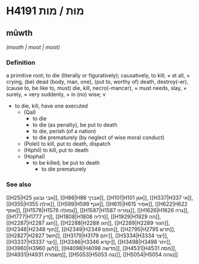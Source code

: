 # H4191 מוּת / מות

## mûwth

_(mooth | moot | moot)_

### Definition

a primitive root; to die (literally or figuratively); causatively, to kill; × at all, × crying, (be) dead (body, man, one), (put to, worthy of) death, destroy(-er), (cause to, be like to, must) die, kill, necro(-mancer), × must needs, slay, × surely, × very suddenly, × in (no) wise; v

- to die, kill, have one executed
  - (Qal)
    - to die
    - to die (as penalty), be put to death
    - to die, perish (of a nation)
    - to die prematurely (by neglect of wise moral conduct)
  - (Polel) to kill, put to death, dispatch
  - (Hiphil) to kill, put to death
  - (Hophal)
    - to be killed, be put to death
      - to die prematurely

### See also

[[H25|H25 אבי גבעון]], [[H86|H86 אברך]], [[H101|H101 אגן]], [[H337|H337 אי]], [[H355|H355 אילה]], [[H599|H599 אנף]], [[H615|H615 אסיר]], [[H622|H622 אסף]], [[H1578|H1578 גמולה]], [[H1587|H1587 גמריה]], [[H1626|H1626 גרה]], [[H1777|H1777 דין]], [[H1808|H1808 דליה]], [[H1929|H1929 הה]], [[H2287|H2287 חגג]], [[H2288|H2288 חגו]], [[H2289|H2289 חגור]], [[H2348|H2348 חוף]], [[H2349|H2349 חופם]], [[H2795|H2795 חרש]], [[H2827|H2827 חשל]], [[H3179|H3179 יחם]], [[H3334|H3334 יצר]], [[H3337|H3337 יצר]], [[H3346|H3346 יקדא]], [[H3498|H3498 יתר]], [[H3960|H3960 לשן]], [[H4098|H4098 מדשה]], [[H4531|H4531 מסה]], [[H4931|H4931 משמרת]], [[H5053|H5053 נגה]], [[H5054|H5054 נגהה]]
